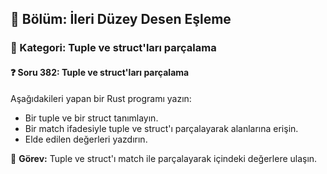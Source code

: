 ## 📘 Bölüm: İleri Düzey Desen Eşleme
### 🔹 Kategori: Tuple ve struct'ları parçalama
#### ❓ Soru 382: Tuple ve struct'ları parçalama

Aşağıdakileri yapan bir Rust programı yazın:

- Bir tuple ve bir struct tanımlayın.
- Bir match ifadesiyle tuple ve struct'ı parçalayarak alanlarına erişin.
- Elde edilen değerleri yazdırın.

🔧 **Görev:** Tuple ve struct'ı match ile parçalayarak içindeki değerlere ulaşın.
